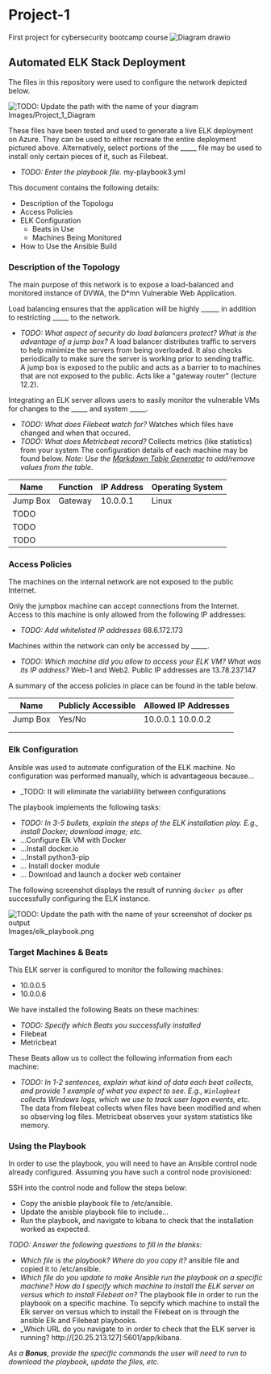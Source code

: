 # Project-1
First project for cybersecurity bootcamp course
![Diagram drawio](https://user-images.githubusercontent.com/102194142/159622160-e5c2c093-1b0d-4bcf-a7f6-67a27de2eb99.png)

## Automated ELK Stack Deployment

The files in this repository were used to configure the network depicted below.

![TODO: Update the path with the name of your diagram](Images/diagram_filename.png)
Images/Project_1_Diagram 

These files have been tested and used to generate a live ELK deployment on Azure. They can be used to either recreate the entire deployment pictured above. Alternatively, select portions of the _____ file may be used to install only certain pieces of it, such as Filebeat.

  - _TODO: Enter the playbook file._
           my-playbook3.yml

This document contains the following details:
- Description of the Topologu
- Access Policies
- ELK Configuration
  - Beats in Use
  - Machines Being Monitored
- How to Use the Ansible Build


### Description of the Topology

The main purpose of this network is to expose a load-balanced and monitored instance of DVWA, the D*mn Vulnerable Web Application.

Load balancing ensures that the application will be highly _____, in addition to restricting _____ to the network.
- _TODO: What aspect of security do load balancers protect? What is the advantage of a jump box?_
 A load balancer distributes traffic to servers to help minimize the servers from being overloaded. It also checks periodically to make sure the server is working prior to sending traffic.         
 A jump box is exposed to the public and acts as a barrier to to machines that are not exposed to the public. Acts like a "gateway router" (lecture 12.2).

Integrating an ELK server allows users to easily monitor the vulnerable VMs for changes to the _____ and system _____.
- _TODO: What does Filebeat watch for?_
 Watches which files have changed and when that occured. 
- _TODO: What does Metricbeat record?_
 Collects metrics (like statistics) from your system
The configuration details of each machine may be found below.
_Note: Use the [Markdown Table Generator](http://www.tablesgenerator.com/markdown_tables) to add/remove values from the table_.

| Name     | Function | IP Address | Operating System |
|----------|----------|------------|------------------|
| Jump Box | Gateway  | 10.0.0.1   | Linux            |
| TODO     |          |            |                  |
| TODO     |          |            |                  |
| TODO     |          |            |                  |

### Access Policies

The machines on the internal network are not exposed to the public Internet. 

Only the jumpbox machine can accept connections from the Internet. Access to this machine is only allowed from the following IP addresses:
- _TODO: Add whitelisted IP addresses_
68.6.172.173

Machines within the network can only be accessed by _____.
- _TODO: Which machine did you allow to access your ELK VM? What was its IP address?_
Web-1 and Web2. Public IP addresses are 13.78.237.147

A summary of the access policies in place can be found in the table below.

| Name     | Publicly Accessible | Allowed IP Addresses |
|----------|---------------------|----------------------|
| Jump Box | Yes/No              | 10.0.0.1 10.0.0.2    |
|          |                     |                      |
|          |                     |                      |

### Elk Configuration

Ansible was used to automate configuration of the ELK machine. No configuration was performed manually, which is advantageous because...
- _TODO: It will eliminate the variablility between configurations

The playbook implements the following tasks:
- _TODO: In 3-5 bullets, explain the steps of the ELK installation play. E.g., install Docker; download image; etc._
- ...Configure Elk VM with Docker
- ...Install docker.io
- ...Install python3-pip
- ... Install docker module
- ... Download and launch a docker web container

The following screenshot displays the result of running `docker ps` after successfully configuring the ELK instance.

![TODO: Update the path with the name of your screenshot of docker ps output](Images/docker_ps_output.png)
Images/elk_playbook.png

### Target Machines & Beats
This ELK server is configured to monitor the following machines:
- 10.0.0.5
- 10.0.0.6

We have installed the following Beats on these machines:
- _TODO: Specify which Beats you successfully installed_
- Filebeat
- Metricbeat

These Beats allow us to collect the following information from each machine:
- _TODO: In 1-2 sentences, explain what kind of data each beat collects, and provide 1 example of what you expect to see. E.g., `Winlogbeat` collects Windows logs, which we use to track user logon events, etc._
The data from filebeat collects when files have been modified and when so observing log files. 
Metricbeat observes your system statistics like memory. 

### Using the Playbook
In order to use the playbook, you will need to have an Ansible control node already configured. Assuming you have such a control node provisioned: 

SSH into the control node and follow the steps below:
- Copy the anisble playbook file to /etc/ansible.
- Update the anisble playbook file to include...
- Run the playbook, and navigate to kibana to check that the installation worked as expected.

_TODO: Answer the following questions to fill in the blanks:_
- _Which file is the playbook? Where do you copy it?_ 
ansible file and copied it to /etc/ansible.
- _Which file do you update to make Ansible run the playbook on a specific machine? How do I specify which machine to install the ELK server on versus which to install Filebeat on?_
The playbook file in order to run the playbook on a specific machine. To sepcify which machine to install the Elk server on versus which to install the Filebeat on is through the ansible Elk and Filebeat playbooks. 
- _Which URL do you navigate to in order to check that the ELK server is running?
http://[20.25.213.127]:5601/app/kibana. 

_As a **Bonus**, provide the specific commands the user will need to run to download the playbook, update the files, etc._
